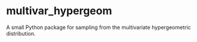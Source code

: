 # multivar_hypergeom
A small Python package for sampling from the multivariate hypergeometric distribution. 
